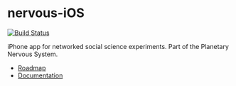 nervous-iOS
===========

[![Build Status](https://travis-ci.org/mosgap/nervous-iOS.svg?branch=master)](https://travis-ci.org/mosgap/nervous-iOS)

iPhone app for networked social science experiments. Part of the Planetary Nervous System.

   * [Roadmap](http://www.nervous.ethz.ch/trac/wiki/NervousMvp)
   * [Documentation](http://www.nervous.ethz.ch/trac/wiki/NervousAppiOS)
